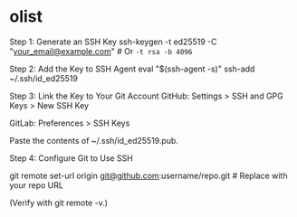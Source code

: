 # olist

Step 1: Generate an SSH Key
ssh-keygen -t ed25519 -C "your_email@example.com"  # Or `-t rsa -b 4096`

Step 2: Add the Key to SSH Agent
eval "$(ssh-agent -s)"
ssh-add ~/.ssh/id_ed25519

Step 3: Link the Key to Your Git Account
GitHub: Settings > SSH and GPG Keys > New SSH Key

GitLab: Preferences > SSH Keys

Paste the contents of ~/.ssh/id_ed25519.pub.

Step 4: Configure Git to Use SSH

git remote set-url origin git@github.com:username/repo.git  # Replace with your repo URL

(Verify with git remote -v.)